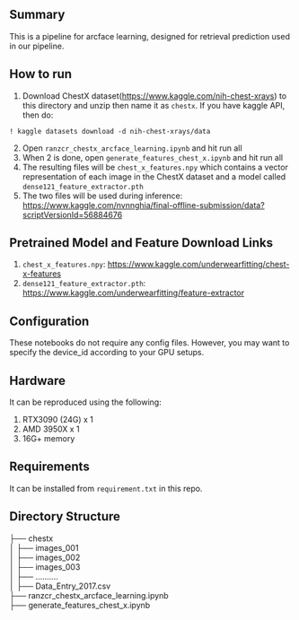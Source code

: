 ## Summary
This is a pipeline for arcface learning, designed for retrieval prediction used in our pipeline.
## How to run 
1. Download ChestX dataset(https://www.kaggle.com/nih-chest-xrays) to this directory and unzip then name it as `chestx`. If you have kaggle API, then do:
```
! kaggle datasets download -d nih-chest-xrays/data
```
2. Open `ranzcr_chestx_arcface_learning.ipynb` and hit run all
3. When 2 is done, open `generate_features_chest_x.ipynb` and hit run all
4. The resulting files will be `chest_x_features.npy` which contains a vector representation of each image in the ChestX dataset and a model called `dense121_feature_extractor.pth`
5. The two files will be used during inference: https://www.kaggle.com/nvnnghia/final-offline-submission/data?scriptVersionId=56884676
## Pretrained Model and Feature Download Links
1. `chest_x_features.npy`: https://www.kaggle.com/underwearfitting/chest-x-features
2. `dense121_feature_extractor.pth`: https://www.kaggle.com/underwearfitting/feature-extractor
## Configuration 
These notebooks do not require any config files. However, you may want to specify the device_id according to your GPU setups.
## Hardware
It can be reproduced using the following:
1. RTX3090 (24G) x 1
2. AMD 3950X x 1
3. 16G+ memory
## Requirements
It can be installed from `requirement.txt` in this repo.
## Directory Structure
├── chestx    
│   ├── images_001    
│   ├── images_002    
│   ├── images_003    
│   ├── ..........    
│   ├── Data_Entry_2017.csv    
├── ranzcr_chestx_arcface_learning.ipynb    
├── generate_features_chest_x.ipynb    
